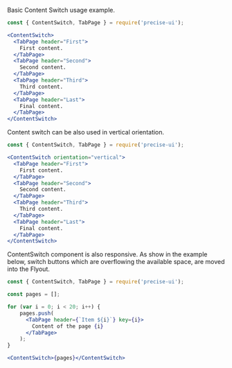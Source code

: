 Basic Content Switch usage example.

```jsx
const { ContentSwitch, TabPage } = require('precise-ui');

<ContentSwitch>
  <TabPage header="First">
    First content.
  </TabPage>
  <TabPage header="Second">
    Second content.
  </TabPage>
  <TabPage header="Third">
    Third content.
  </TabPage>
  <TabPage header="Last">
    Final content.
  </TabPage>
</ContentSwitch>
```

Content switch can be also used in vertical orientation.

```jsx
const { ContentSwitch, TabPage } = require('precise-ui');

<ContentSwitch orientation="vertical">
  <TabPage header="First">
    First content.
  </TabPage>
  <TabPage header="Second">
    Second content.
  </TabPage>
  <TabPage header="Third">
    Third content.
  </TabPage>
  <TabPage header="Last">
    Final content.
  </TabPage>
</ContentSwitch>
```

ContentSwitch component is also responsive. As show in the example below, switch buttons which are overflowing the available space, are moved into the Flyout.

```jsx
const { ContentSwitch, TabPage } = require('precise-ui');

const pages = [];

for (var i = 0; i < 20; i++) {
    pages.push(
      <TabPage header={`Item ${i}`} key={i}>
        Content of the page {i}
      </TabPage>
    );
}

<ContentSwitch>{pages}</ContentSwitch>

```
